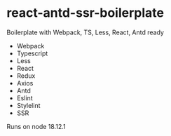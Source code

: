 # react-antd-ssr-boilerplate
Boilerplate with Webpack, TS, Less, React, Antd ready

- Webpack
- Typescript
- Less
- React
- Redux
- Axios
- Antd
- Eslint
- Stylelint
- SSR

Runs on node 18.12.1
